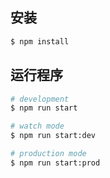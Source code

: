 ## 安装

```bash
$ npm install
```

## 运行程序

```bash
# development
$ npm run start

# watch mode
$ npm run start:dev

# production mode
$ npm run start:prod
```
